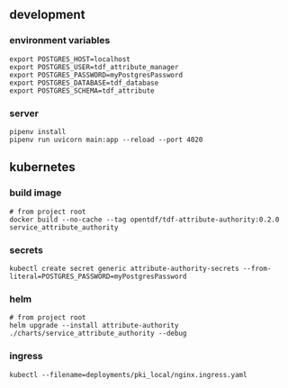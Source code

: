 
## development

### environment variables
```shell
export POSTGRES_HOST=localhost
export POSTGRES_USER=tdf_attribute_manager
export POSTGRES_PASSWORD=myPostgresPassword
export POSTGRES_DATABASE=tdf_database
export POSTGRES_SCHEMA=tdf_attribute
```

### server
```shell
pipenv install
pipenv run uvicorn main:app --reload --port 4020
```

## kubernetes

### build image
```shell
# from project root
docker build --no-cache --tag opentdf/tdf-attribute-authority:0.2.0 service_attribute_authority
```

### secrets
```shell
kubectl create secret generic attribute-authority-secrets --from-literal=POSTGRES_PASSWORD=myPostgresPassword
```

### helm
```shell
# from project root
helm upgrade --install attribute-authority ./charts/service_attribute_authority --debug
```

### ingress
```shell
kubectl --filename=deployments/pki_local/nginx.ingress.yaml
```
